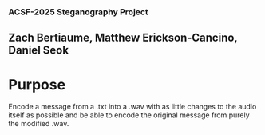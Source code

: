 ### ACSF-2025 Steganography Project

## Zach Bertiaume, Matthew Erickson-Cancino, Daniel Seok

# Purpose
Encode a message from a .txt into a .wav with as little changes to the audio itself as possible and be able to encode the original message from purely the modified .wav.